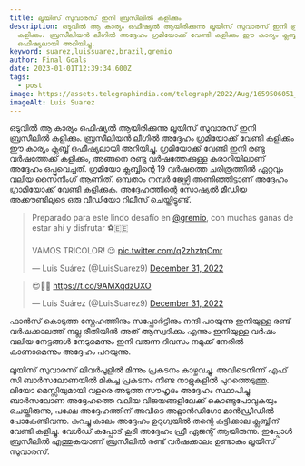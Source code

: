 ```yaml
---
title: ലൂയിസ് സുവാരസ് ഇനി ബ്രസീലിൽ കളിക്കും
description: ഒടുവിൽ ആ കാര്യം ഒഫീഷ്യൽ ആയിരിക്കുന്നു ലൂയിസ് സുവാരസ് ഇനി ബ്രസീലിൽ
  കളിക്കും. ബ്രസീലിയൻ ലീഗിൽ അദ്ദേഹം ഗ്രമിയോക്ക് വേണ്ടി കളിക്കും ഈ കാര്യം ക്ലബ്ബ്
  ഒഫീഷ്യലായി അറിയിച്ചു.
keyword: suarez,luissuarez,brazil,gremio
author: Final Goals
date: 2023-01-01T12:39:34.600Z
tags:
  - post
image: https://assets.telegraphindia.com/telegraph/2022/Aug/1659506051_1.jpg
imageAlt: Luis Suarez
---
```

ഒടുവിൽ ആ കാര്യം ഒഫീഷ്യൽ ആയിരിക്കുന്നു ലൂയിസ് സുവാരസ് ഇനി ബ്രസീലിൽ കളിക്കും.
ബ്രസീലിയൻ ലീഗിൽ അദ്ദേഹം ഗ്രമിയോക്ക് വേണ്ടി കളിക്കും ഈ കാര്യം ക്ലബ്ബ് ഒഫീഷ്യലായി അറിയിച്ചു.
ഗ്രമിയോക്ക് വേണ്ടി ഇനി രണ്ടു വർഷത്തേക്ക് കളിക്കും, അങ്ങനെ രണ്ടു വർഷത്തേക്കുള്ള കരാറിയിലാണ് അദ്ദേഹം ഒപ്പുവെച്ചത്.
ഗ്രമിയോ ക്ലബ്ബിന്റെ 19 വർഷത്തെ ചരിത്രത്തിൽ ഏറ്റവും വലിയ സൈനിംഗ് ആണിത്.
ഒമ്പതാം നമ്പർ ജേഴ്സി അണിഞ്ഞിട്ടാണ് അദ്ദേഹം ഗ്രാമിയോക്ക് വേണ്ടി കളിക്കുക.
അദ്ദേഹത്തിന്റെ സോഷ്യൽ മീഡിയ അക്കൗണ്ടിലൂടെ ഒരു വീഡിയോ റിലീസ് ചെയ്തിട്ടുണ്ട്.

<blockquote class="twitter-tweet"><p lang="es" dir="ltr">Preparado para este lindo desafío en <a href="https://twitter.com/Gremio?ref_src=twsrc%5Etfw">@gremio</a>, con muchas ganas de estar ahí y disfrutar ⚽️🇪🇪<br><br>VAMOS TRICOLOR! 😉 <a href="https://t.co/q2zhztqCmr">pic.twitter.com/q2zhztqCmr</a></p>&mdash; Luis Suárez (@LuisSuarez9) <a href="https://twitter.com/LuisSuarez9/status/1609254728377982976?ref_src=twsrc%5Etfw">December 31, 2022</a></blockquote> <script async src="https://platform.twitter.com/widgets.js" charset="utf-8"></script>



<blockquote class="twitter-tweet" data-lang="en"><p lang="art" dir="ltr">😍👏🏼 <a href="https://t.co/9AMXqdzUXO">https://t.co/9AMXqdzUXO</a></p>&mdash; Luis Suárez (@LuisSuarez9) <a href="https://twitter.com/LuisSuarez9/status/1609298622088101889?ref_src=twsrc%5Etfw">December 31, 2022</a></blockquote> <script async src="https://platform.twitter.com/widgets.js" charset="utf-8"></script>



ഫാൻസ് കൊടുത്ത സ്നേഹത്തിനും സപ്പോർട്ടിനും നന്ദി പറയുന്നു ഇനിയുള്ള രണ്ട് വർഷക്കാലത്ത് നല്ല രീതിയിൽ അത് ആസ്വദിക്കും എന്നും ഇനിയുള്ള വർഷം വലിയ നേട്ടങ്ങൾ നേടുമെന്നും ഇനി വരുന്ന ദിവസം നമുക്ക് നേരിൽ കാണാമെന്നും അദ്ദേഹം പറയുന്നു.

ലൂയിസ് സുവാരസ് ലിവർപൂളിൽ മിന്നും പ്രകടനം കാഴ്ചവച്ചു. അവിടെനിന്ന് എഫ് സി ബാർസലോണയിൽ മികച്ച പ്രകടനം നീണ്ട നാളുകളിൽ പുറത്തെടുത്തു.
ലിയോ മെസ്സിയുമായി വളരെ അടുത്ത സൗഹൃദം അദ്ദേഹം സ്ഥാപിച്ചു. ബാർസലോണ അദ്ദേഹത്തെ വലിയ വിജയങ്ങളിലേക്ക് കൊണ്ടുപോവുകയും ചെയ്തിരുന്നു, പക്ഷേ അദ്ദേഹത്തിന് അവിടെ അറ്റ്ലാൻഡിഗോ മാൻഡ്രീഡിൽ പോകേണ്ടിവന്നു.
കുറച്ചു കാലം അദ്ദേഹം ഉറുഗ്വയിൽ തന്റെ കുട്ടിക്കാല ക്ലബ്ബിന് വേണ്ടി കളിച്ചു. വേൾഡ് കപ്പോട് കൂടി അദ്ദേഹം ഫ്രീ ഏജന്റ് ആയിരുന്നു.
ഇപ്പോൾ ബ്രസീലിൽ എത്തുകയാണ് ബ്രസീലിൽ രണ്ട് വർഷക്കാലം ഉണ്ടാകും ലൂയിസ് സുവാരസ്.